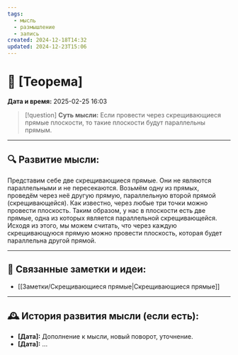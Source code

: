```yaml
---
tags:
  - мысль
  - размышление
  - запись
created: 2024-12-18T14:32
updated: 2024-12-23T15:06
---
```


# 💭  [Теорема]

**Дата и время:** 2025-02-25 16:03

> [!question] **Суть мысли:**
> Если провести через скрещивающиеся прямые плоскости, то такие плоскости будут параллельны прямым.

---

## 🔍 Развитие мысли:

Представим себе две скрещивающиеся прямые. Они не являются параллельными и не пересекаются. Возьмём одну из прямых, проведём через неё другую прямую, параллельную второй прямой (скрещивающейся). Как известно, через любые три точки можно провести плоскость. Таким образом, у нас в плоскости есть две прямые, одна из которых является параллельной скрещивающейся. Исходя из этого, мы можем считать, что через каждую скрещивающуюся прямую можно провести плоскость, которая будет параллельна другой прямой.

---


## 🔄 Связанные заметки и идеи:

- [[Заметки/Скрещивающиеся прямые|Скрещивающиеся прямые]]

---

## 🕰️ История развития мысли (если есть):

* **[Дата]:**  Дополнение к мысли, новый поворот, уточнение.
* **[Дата]:**  ...